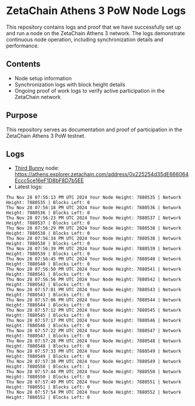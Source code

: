 # ZetaChain Athens 3 PoW Node Logs
This repository contains logs and proof that we have successfully set up and run a node on the ZetaChain Athens 3 network. The logs demonstrate continuous node operation, including synchronization details and performance.

## Contents
- Node setup information
- Synchronization logs with block height details
- Ongoing proof of work logs to verify active participation in the ZetaChain network

## Purpose
This repository serves as documentation and proof of participation in the ZetaChain Athens 3 PoW testnet.

## Logs

- [Third Bunny](https://thirdbunny.xyz/) node: https://athens.explorer.zetachain.com/address/0x225254d35dE666064Eccc5ce16eF1D8bF8D7b5EE
- Latest logs:
```
Thu Nov 28 07:56:13 PM UTC 2024 Your Node Height: 7880535 | Network Height: 7880535 | Blocks Left: 0
Thu Nov 28 07:56:18 PM UTC 2024 Your Node Height: 7880536 | Network Height: 7880536 | Blocks Left: 0
Thu Nov 28 07:56:23 PM UTC 2024 Your Node Height: 7880537 | Network Height: 7880537 | Blocks Left: 0
Thu Nov 28 07:56:29 PM UTC 2024 Your Node Height: 7880538 | Network Height: 7880538 | Blocks Left: 0
Thu Nov 28 07:56:34 PM UTC 2024 Your Node Height: 7880538 | Network Height: 7880538 | Blocks Left: 0
Thu Nov 28 07:56:39 PM UTC 2024 Your Node Height: 7880539 | Network Height: 7880539 | Blocks Left: 0
Thu Nov 28 07:56:45 PM UTC 2024 Your Node Height: 7880540 | Network Height: 7880540 | Blocks Left: 0
Thu Nov 28 07:56:50 PM UTC 2024 Your Node Height: 7880541 | Network Height: 7880541 | Blocks Left: 0
Thu Nov 28 07:56:56 PM UTC 2024 Your Node Height: 7880542 | Network Height: 7880542 | Blocks Left: 0
Thu Nov 28 07:57:01 PM UTC 2024 Your Node Height: 7880543 | Network Height: 7880543 | Blocks Left: 0
Thu Nov 28 07:57:06 PM UTC 2024 Your Node Height: 7880544 | Network Height: 7880544 | Blocks Left: 0
Thu Nov 28 07:57:12 PM UTC 2024 Your Node Height: 7880545 | Network Height: 7880545 | Blocks Left: 0
Thu Nov 28 07:57:17 PM UTC 2024 Your Node Height: 7880546 | Network Height: 7880546 | Blocks Left: 0
Thu Nov 28 07:57:22 PM UTC 2024 Your Node Height: 7880547 | Network Height: 7880547 | Blocks Left: 0
Thu Nov 28 07:57:28 PM UTC 2024 Your Node Height: 7880548 | Network Height: 7880548 | Blocks Left: 0
Thu Nov 28 07:57:33 PM UTC 2024 Your Node Height: 7880549 | Network Height: 7880549 | Blocks Left: 0
Thu Nov 28 07:57:38 PM UTC 2024 Your Node Height: 7880549 | Network Height: 7880550 | Blocks Left: 1
Thu Nov 28 07:57:44 PM UTC 2024 Your Node Height: 7880550 | Network Height: 7880550 | Blocks Left: 0
Thu Nov 28 07:57:49 PM UTC 2024 Your Node Height: 7880551 | Network Height: 7880551 | Blocks Left: 0
Thu Nov 28 07:57:54 PM UTC 2024 Your Node Height: 7880552 | Network Height: 7880552 | Blocks Left: 0
```
